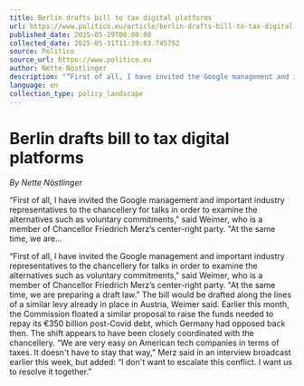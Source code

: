 ```yaml
---
title: Berlin drafts bill to tax digital platforms
url: https://www.politico.eu/article/berlin-drafts-bill-to-tax-digital-platforms/
published_date: 2025-05-29T00:00:00
collected_date: 2025-05-31T11:39:03.745752
source: Politico
source_url: https://www.politico.eu
author: Nette Nöstlinger
description: "“First of all, I have invited the Google management and important industry representatives to the chancellery for talks in order to examine the alternatives such as voluntary commitments,\" said Weimer, who is a member of Chancellor Friedrich Merz’s center-right party. \"At the same time, we are..."
language: en
collection_type: policy_landscape
---
```


# Berlin drafts bill to tax digital platforms

*By Nette Nöstlinger*

“First of all, I have invited the Google management and important industry representatives to the chancellery for talks in order to examine the alternatives such as voluntary commitments," said Weimer, who is a member of Chancellor Friedrich Merz’s center-right party. "At the same time, we are...

“First of all, I have invited the Google management and important industry representatives to the chancellery for talks in order to examine the alternatives such as voluntary commitments," said Weimer, who is a member of Chancellor Friedrich Merz’s center-right party. "At the same time, we are preparing a draft law.” 
 The bill would be drafted along the lines of a similar levy already in place in Austria, Weimer said. Earlier this month, the Commission floated a similar proposal to raise the funds needed to repay its €350 billion post-Covid debt, which Germany had opposed back then. 
 The shift appears to have been closely coordinated with the chancellery. 
 “We are very easy on American tech companies in terms of taxes. It doesn't have to stay that way,” Merz said in an interview broadcast earlier this week, but added: “I don't want to escalate this conflict. I want us to resolve it together.”